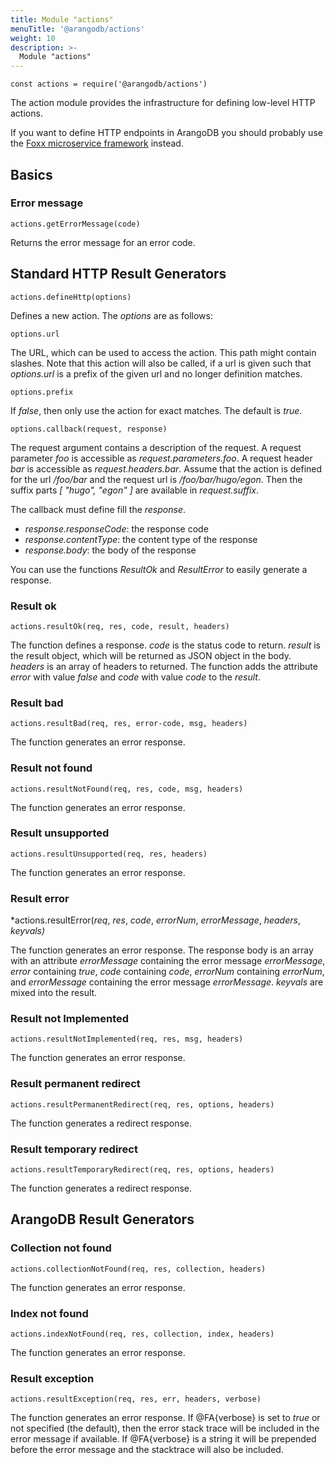 ```yaml
---
title: Module "actions"
menuTitle: '@arangodb/actions'
weight: 10
description: >-
  Module "actions"
---
```

`const actions = require('@arangodb/actions')`

The action module provides the infrastructure for defining low-level HTTP actions.

If you want to define HTTP endpoints in ArangoDB you should probably use the [Foxx microservice framework](../foxx-microservices/_index.md) instead.

## Basics

### Error message

<!-- js/server/modules/@arangodb/actions.js -->

`actions.getErrorMessage(code)`

Returns the error message for an error code.

## Standard HTTP Result Generators

`actions.defineHttp(options)`

Defines a new action. The *options* are as follows:

`options.url`

The URL, which can be used to access the action. This path might contain
slashes. Note that this action will also be called, if a url is given such that
*options.url* is a prefix of the given url and no longer definition
matches.

`options.prefix`

If *false*, then only use the action for exact matches. The default is
*true*.

`options.callback(request, response)`

The request argument contains a description of the request. A request
parameter *foo* is accessible as *request.parameters.foo*. A request
header *bar* is accessible as *request.headers.bar*. Assume that
the action is defined for the url */foo/bar* and the request url is
*/foo/bar/hugo/egon*. Then the suffix parts *[ "hugo", "egon" ]*
are available in *request.suffix*.

The callback must define fill the *response*.

* *response.responseCode*: the response code
* *response.contentType*: the content type of the response
* *response.body*: the body of the response

You can use the functions *ResultOk* and *ResultError* to easily
generate a response.

### Result ok

<!-- js/server/modules/@arangodb/actions.js -->

`actions.resultOk(req, res, code, result, headers)`

The function defines a response. *code* is the status code to
return. *result* is the result object, which will be returned as JSON
object in the body. *headers* is an array of headers to returned.
The function adds the attribute *error* with value *false*
and *code* with value *code* to the *result*.

### Result bad

<!-- js/server/modules/@arangodb/actions.js -->

`actions.resultBad(req, res, error-code, msg, headers)`

The function generates an error response.

### Result not found

<!-- js/server/modules/@arangodb/actions.js -->

`actions.resultNotFound(req, res, code, msg, headers)`

The function generates an error response.

### Result unsupported

<!-- js/server/modules/@arangodb/actions.js -->

`actions.resultUnsupported(req, res, headers)`

The function generates an error response.

### Result error

<!-- js/server/modules/@arangodb/actions.js -->

*actions.resultError(*req*, *res*, *code*, *errorNum*,
                         *errorMessage*, *headers*, *keyvals)*

The function generates an error response. The response body is an array
with an attribute *errorMessage* containing the error message
*errorMessage*, *error* containing *true*, *code* containing
*code*, *errorNum* containing *errorNum*, and *errorMessage*
containing the error message *errorMessage*. *keyvals* are mixed
into the result.

### Result not Implemented

<!-- js/server/modules/@arangodb/actions.js -->

`actions.resultNotImplemented(req, res, msg, headers)`

The function generates an error response.

### Result permanent redirect

<!-- js/server/modules/@arangodb/actions.js -->

`actions.resultPermanentRedirect(req, res, options, headers)`

The function generates a redirect response.

### Result temporary redirect

<!-- js/server/modules/@arangodb/actions.js -->

`actions.resultTemporaryRedirect(req, res, options, headers)`

The function generates a redirect response.

## ArangoDB Result Generators

### Collection not found

<!-- js/server/modules/@arangodb/actions.js -->

`actions.collectionNotFound(req, res, collection, headers)`

The function generates an error response.

### Index not found

<!-- js/server/modules/@arangodb/actions.js -->

`actions.indexNotFound(req, res, collection, index, headers)`

The function generates an error response.

### Result exception

<!-- js/server/modules/@arangodb/actions.js -->

`actions.resultException(req, res, err, headers, verbose)`

The function generates an error response. If @FA{verbose} is set to
*true* or not specified (the default), then the error stack trace will
be included in the error message if available. If @FA{verbose} is a string
it will be prepended before the error message and the stacktrace will also
be included.
